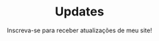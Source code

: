 ---
layout: pages/updates
permalink: "/atualizacoes/"

lang: pt
title: "Updates"
subtitle: "Inscreva-se para receber atualizações de meu site!"
---